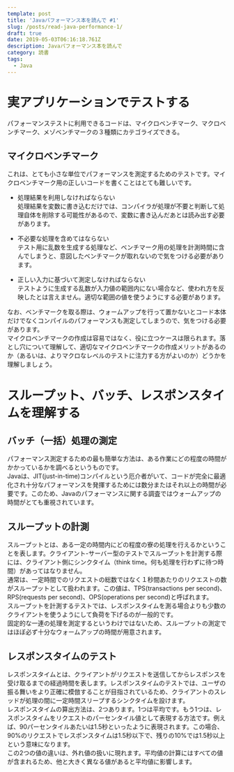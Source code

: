 ```yaml
---
template: post
title: 'Javaパフォーマンス本を読んで #1'
slug: /posts/read-java-performance-1/
draft: true
date: 2019-05-03T06:16:18.761Z
description: Javaパフォーマンス本を読んで
category: 読書
tags:
  - Java
---
```

# 実アプリケーションでテストする
パフォーマンステストに利用できるコードは、マイクロベンチマーク、マクロベンチマーク、メゾベンチマークの３種類にカテゴライズできる。

## マイクロベンチマーク
これは、とても小さな単位でパフォーマンスを測定するためのテストです。マイクロベンチマーク用の正しいコードを書くことはとても難しいです。  
- 処理結果を利用しなければならない  
処理結果を変数に書き込むだけでは、コンパイラが処理が不要と判断して処理自体を削除する可能性があるので、変数に書き込んだあとは読み出す必要があります。  

- 不必要な処理を含めてはならない  
テスト用に乱数を生成する処理など、ベンチマーク用の処理を計測時間に含んでしまうと、意図したベンチマークが取れないので気をつける必要があります。  

- 正しい入力に基づいて測定しなければならない  
テストように生成する乱数が入力値の範囲内にない場合など、使われ方を反映したとは言えません。適切な範囲の値を使うようにする必要があります。  

なお、ベンチマークを取る際は、ウォームアップを行って置かないとコード本体だけでなくコンパイルのパフォーマンスも測定してしまうので、気をつける必要があります。   
マイクロベンチマークの作成は容易ではなく、役に立つケースは限られます。落とし穴について理解して、適切なマイクロベンチマークの作成メリットがあるのか（あるいは、よりマクロなレベルのテストに注力する方がよいのか）どうかを理解しましょう。

# スループット、バッチ、レスポンスタイムを理解する
## バッチ（一括）処理の測定
パフォーマンス測定するための最も簡単な方法は、ある作業にどの程度の時間がかかっているかを調べるというものです。  
Javaは、JIT(just-in-time)コンパイルという厄介者がいて、コードが完全に最適化され十分なパフォーマンスを発揮するためには数分またはそれ以上の時間が必要です。このため、Javaのパフォーマンスに関する調査ではウォームアップの時間がとても重視されています。

## スループットの計測
スループットとは、ある一定の時間内にどの程度の寮の処理を行えるかということを表します。クライアント-サーバー型のテストでスループットを計測する際には、クライアント側にシンクタイム（think time。何も処理を行わずに待つ時間）があってはなりません。  
通常は、一定時間でのリクエストの総数ではなく１秒間あたりのリクエストの数がスループットとして扱われます。この値は、TPS(transactions per second)、RPS(requests per second)、OPS(operations per second)と呼ばれます。  
スループットを計測するテストでは、レスポンスタイムを測る場合よりも少数のクライアントを使うようにして負荷を下げるのが一般的です。  
固定的な一連の処理を測定するというわけではないため、スループットの測定ではほぼ必ず十分なウォームアップの時間が用意されます。  

## レスポンスタイムのテスト
レスポンスタイムとは、クライアントがリクエストを送信してからレスポンスを受け取るまでの経過時間を表します。レスポンスタイムのテストでは、ユーザの振る舞いをより正確に模倣することが目指されているため、クライアントのスレッドが処理の間に一定時間スリープするシンクタイムを設けます。  
レスポンスタイムの算出方法は、2つあります。1つは平均です。もう1つは、レスポンスタイムをリクエストのパーセンタイル値として表現する方法です。例えば、90パーセンタイルあたいは1.5秒といったように表現されます。この場合、90%のリクエストでレスポンスタイムは1.5秒以下で、残りの10%では1.5秒以上という意味になります。  
この2つの値の違いは、外れ値の扱いに現れます。平均値の計算にはすべての値が含まれるため、他と大きく異なる値があると平均値に影響します。

